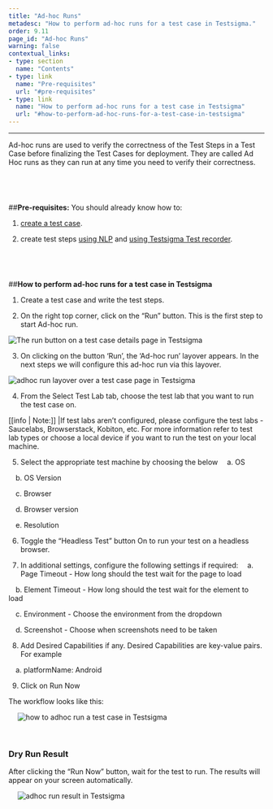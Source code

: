 ```yaml
---
title: "Ad-hoc Runs"
metadesc: "How to perform ad-hoc runs for a test case in Testsigma."
order: 9.11
page_id: "Ad-hoc Runs"
warning: false
contextual_links:
- type: section
  name: "Contents" 
- type: link
  name: "Pre-requisites"
  url: "#pre-requisites"
- type: link
  name: "How to perform ad-hoc runs for a test case in Testsigma"
  url: "#how-to-perform-ad-hoc-runs-for-a-test-case-in-testsigma"
---
```


---

Ad-hoc runs are used to verify the correctness of the Test Steps in a Test Case before finalizing the Test Cases for deployment. They are called Ad Hoc runs as they can run at any time you need to verify their correctness.

&emsp;
---
##**Pre-requisites:** 
You should already know how to:
1. [create a test case](https://testsigma.com/docs/test-cases/manage/add-edit-delete/).
   
2. create test steps [using NLP](https://testsigma.com/docs/test-cases/step-types/natural-language/) and [using Testsigma Test recorder](https://testsigma.com/docs/test-cases/create-steps-recorder/web-apps/overview/).

&emsp;
---
##**How to perform ad-hoc runs for a test case in Testsigma**
1. Create a test case and write the test steps.
   
2. On the right top corner, click on the “Run” button. This is the first step to start Ad-hoc run.

![The run button on a test case details page in Testsigma](https://docs.testsigma.com/images/adhoc-runs/run-button-test-case-details-page-testsigma.png)

3. On clicking on the button ‘Run’, the ‘Ad-hoc run’ layover appears. In the next steps we will configure this ad-hoc run via this layover.

![adhoc run layover over a test case page in Testsigma](https://docs.testsigma.com/images/adhoc-runs/ad-hoc-run-layover-over-a-test-case-page-testsigma.png)

4. From the Select Test Lab tab, choose the test lab that you want to run the test case on.

[[info | Note:]]
|If test labs aren’t configured, please configure the test labs - Saucelabs, Browserstack, Kobiton, etc. For more information refer to test lab types or choose a local device if you want to run the test on your local machine.

5. Select the appropriate test machine by choosing the below 
&emsp;a. OS 

&emsp;b. OS Version

&emsp;c. Browser

&emsp;d. Browser version

&emsp;e. Resolution

6. Toggle the “Headless Test” button On to run your test on a headless browser.
   
7. In additional settings, configure the following settings if required:
&emsp;a. Page Timeout - How long should the test wait for the page to load

&emsp;b. Element Timeout - How long should the test wait for the element to load

&emsp;c. Environment - Choose the environment from the dropdown

&emsp;d. Screenshot - Choose when screenshots need to be taken


8. Add Desired Capabilities if any. Desired Capabilities are key-value pairs. For example 
 
&emsp;a. platformName: Android 

9. Click on Run Now

The workflow looks like this:

&emsp;
![how to adhoc run a test case in Testsigma](https://docs.testsigma.com/images/adhoc-runs/dryrun_1.gif)

&emsp;
### Dry Run Result
After clicking the “Run Now” button, wait for the test to run. The results will appear on your screen automatically.

&emsp;
![adhoc run result in Testsigma](https://docs.testsigma.com/images/adhoc-runs/dryrun_2.gif)




